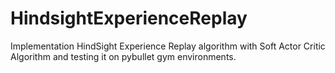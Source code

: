 # HindsightExperienceReplay
Implementation HindSight Experience Replay algorithm with Soft Actor Critic Algorithm and testing it on pybullet gym environments.
